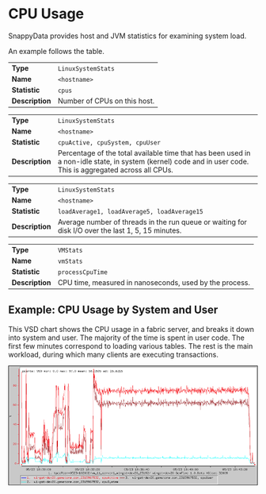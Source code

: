 # CPU Usage

SnappyData provides host and JVM statistics for examining system load.

An example follows the table.

|                 |                                                        |
|-----------------|--------------------------------------------------------|
| **Type**        | `LinuxSystemStats`  |
| **Name**        | `<hostname> ` |
| **Statistic**   | `cpus`              |
| **Description** | Number of CPUs on this host.                           |

|                 |                                                                                                                                                              |
|-----------------|--------------------------------------------------------------------------------------------------------------------------------------------------------------|
| **Type**        | `LinuxSystemStats`                                                                                                        |
| **Name**        | `<hostname> `                                                                                                       |
| **Statistic**   | `cpuActive, cpuSystem, cpuUser `                                                                                          |
| **Description** | Percentage of the total available time that has been used in a non-idle state, in system (kernel) code and in user code. This is aggregated across all CPUs. |

|                 |                                                                                                    |
|-----------------|----------------------------------------------------------------------------------------------------|
| **Type**        | `LinuxSystemStats`                                              |
| **Name**        | `<hostname> `                                             |
| **Statistic**   | `loadAverage1, loadAverage5, loadAverage15 `                    |
| **Description** | Average number of threads in the run queue or waiting for disk I/O over the last 1, 5, 15 minutes. |

|                 |                                                         |
|-----------------|---------------------------------------------------------|
| **Type**        | `VMStats`            |
| **Name**        | `vmStats`            |
| **Statistic**   | `processCpuTime`     |
| **Description** | CPU time, measured in nanoseconds, used by the process. |

<a id="example-cpuusage"></a>
## Example: CPU Usage by System and User

This VSD chart shows the CPU usage in a fabric server, and breaks it down into system and user. The majority of the time is spent in user code. The first few minutes correspond to loading various tables. The rest is the main workload, during which many clients are executing transactions.

![](../Images/vsd/vsd_cpu.png)
